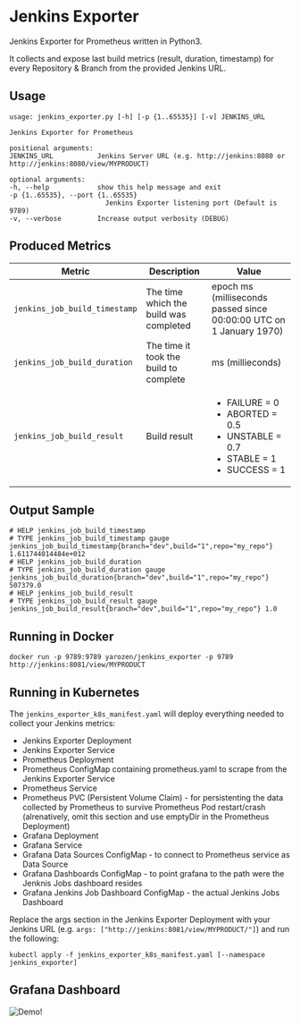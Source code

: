 # Jenkins Exporter

Jenkins Exporter for Prometheus written in Python3.

It collects and expose last build metrics (result, duration, timestamp) for every Repository & Branch from the provided Jenkins URL.

## Usage

    usage: jenkins_exporter.py [-h] [-p {1..65535}] [-v] JENKINS_URL

    Jenkins Exporter for Prometheus

    positional arguments:
    JENKINS_URL           Jenkins Server URL (e.g. http://jenkins:8080 or http://jenkins:8080/view/MYPRODUCT)

    optional arguments:
    -h, --help            show this help message and exit
    -p {1..65535}, --port {1..65535}
                            Jenkins Exporter listening port (Default is 9789)
    -v, --verbose         Increase output verbosity (DEBUG)

## Produced Metrics

|Metric|Description|Value|
|---|---|---|
|`jenkins_job_build_timestamp`|The time which the build was completed|epoch ms (milliseconds passed since 00:00:00 UTC on 1 January 1970)
|`jenkins_job_build_duration`|The time it took the build to complete| ms (millieconds)
|`jenkins_job_build_result`|Build result| <ul><li>FAILURE = 0</li><li>ABORTED = 0.5</li><li>UNSTABLE = 0.7</li><li>STABLE = 1</li><li>SUCCESS = 1</li></ul>

## Output Sample

    # HELP jenkins_job_build_timestamp 
    # TYPE jenkins_job_build_timestamp gauge
    jenkins_job_build_timestamp{branch="dev",build="1",repo="my_repo"} 1.611744014484e+012
    # HELP jenkins_job_build_duration 
    # TYPE jenkins_job_build_duration gauge
    jenkins_job_build_duration{branch="dev",build="1",repo="my_repo"} 507379.0
    # HELP jenkins_job_build_result 
    # TYPE jenkins_job_build_result gauge
    jenkins_job_build_result{branch="dev",build="1",repo="my_repo"} 1.0

## Running in Docker

    docker run -p 9789:9789 yarozen/jenkins_exporter -p 9789 http://jenkins:8081/view/MYPRODUCT

## Running in Kubernetes

The `jenkins_exporter_k8s_manifest.yaml` will deploy everything needed to collect your Jenkins metrics:

- Jenkins Exporter Deployment
- Jenkins Exporter Service
- Prometheus Deployment
- Prometheus ConfigMap containing prometheus.yaml to scrape from the Jenkins Exporter Service
- Prometheus Service
- Prometheus PVC (Persistent Volume Claim) - for persistenting the data collected by Prometheus to survive Prometheus Pod restart/crash (alrenatively, omit this section and use emptyDir in the Prometheus Deployment)
- Grafana Deployment
- Grafana Service
- Grafana Data Sources ConfigMap - to connect to Prometheus service as Data Source
- Grafana Dashboards ConfigMap - to point grafana to the path were the Jenknis Jobs dashboard resides
- Grafana Jenkins Job Dashboard ConfigMap - the actual Jenkins Jobs Dashboard

Replace the args section in the Jenkins Exporter Deployment with your Jenkins URL (e.g. `args: ["http://jenkins:8081/view/MYPRODUCT/"]`) and run the following:

    kubectl apply -f jenkins_exporter_k8s_manifest.yaml [--namespace jenkins_exporter]

## Grafana Dashboard

![Demo!](https://i.imgur.com/ABiB53r.png)
